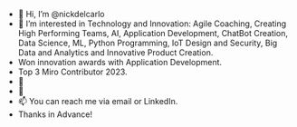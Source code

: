 - 👋 Hi, I’m @nickdelcarlo
- 👀 I’m interested in Technology and Innovation: Agile Coaching, Creating High Performing Teams, AI, Application Development, ChatBot Creation, Data Science, ML, Python Programming, IoT Design and Security, Big Data and Analytics and Innovative Product Creation.
- Won innovation awards with Application Development.
- Top 3 Miro Contributor 2023.  
- 🌱 
- 💞️ 
- 📫 You can reach me via email or LinkedIn.
- Thanks in Advance!

<!---
nickdelcarlo/nickdelcarlo is a ✨ special ✨ repository because its `README.md` (this file) appears on your GitHub profile.
You can click the Preview link to take a look at your changes.
--->
